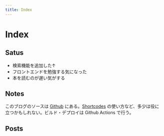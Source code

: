 ```yaml
---
title: Index
---
```


# Index

## Satus
- 検索機能を追加した↑
- フロントエンドを勉強する気になった
- 本を読むのが遅い気がする

## Notes
このブログのソースは [Github](https://github.com/tbsmcd/tbsmcd.github.io/tree/source) にある。[Shortcodes](https://gohugo.io/content-management/shortcodes/) の使い方など、多少は役に立つかもしれない。ビルド・デプロイは Github Actions で行う。

## Posts
